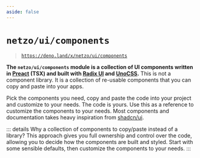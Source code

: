 ```yaml
---
aside: false
---
```


<script setup>
import SectionDocsCards from '@theme/components/sections/SectionDocsCards.vue'
import en from '~/locales/en.js'
</script>

# `netzo/ui/components`

> [`https://deno.land/x/netzo/ui/components`](https://deno.land/x/netzo/ui/components)

**The `netzo/ui/components` module is a collection of UI components written in [Preact](https://preactjs.com/) (TSX) and built with [Radix UI](https://www.radix-ui.com/) and [UnoCSS](https://unocss.dev/).** This is not a component library. It is a collection of re-usable components that you can copy and paste into your apps.

Pick the components you need, copy and paste the code into your project and customize to your needs. The code is yours. Use this as a reference to customize the components to your needs. Most components and documentation takes heavy inspiration from [shadcn/ui](https://ui.shadcn.com/).

::: details Why a collection of components to copy/paste instead of a library?
This approach gives you full ownership and control over the code, allowing you to decide how the components are built and styled. Start with some sensible defaults, then customize the components to your needs.
:::

<!-- NOTE: pass in 'compact' prop if using with `aside: true` -->
<!-- NOTE: could split into H3 groups via `en.components.filter(...)` -->
<SectionDocsCards :items="en.components" compact>
  <template #image="{ icon, src, title }">
    <div
      class="mt-5 ml-4 w-14 h-14"
      :class="icon"
    />
  </template>
</SectionDocsCards>